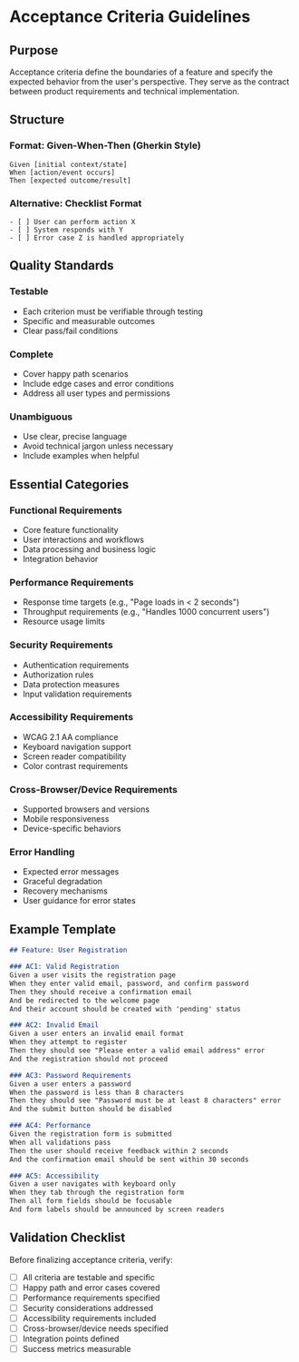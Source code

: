 # Acceptance Criteria Guidelines

## Purpose
Acceptance criteria define the boundaries of a feature and specify the expected behavior from the user's perspective. They serve as the contract between product requirements and technical implementation.

## Structure

### Format: Given-When-Then (Gherkin Style)
```
Given [initial context/state]
When [action/event occurs]  
Then [expected outcome/result]
```

### Alternative: Checklist Format
```
- [ ] User can perform action X
- [ ] System responds with Y
- [ ] Error case Z is handled appropriately
```

## Quality Standards

### Testable
- Each criterion must be verifiable through testing
- Specific and measurable outcomes
- Clear pass/fail conditions

### Complete
- Cover happy path scenarios
- Include edge cases and error conditions  
- Address all user types and permissions

### Unambiguous
- Use clear, precise language
- Avoid technical jargon unless necessary
- Include examples when helpful

## Essential Categories

### Functional Requirements
- Core feature functionality
- User interactions and workflows
- Data processing and business logic
- Integration behavior

### Performance Requirements  
- Response time targets (e.g., "Page loads in < 2 seconds")
- Throughput requirements (e.g., "Handles 1000 concurrent users")
- Resource usage limits

### Security Requirements
- Authentication requirements
- Authorization rules
- Data protection measures
- Input validation requirements

### Accessibility Requirements
- WCAG 2.1 AA compliance
- Keyboard navigation support
- Screen reader compatibility
- Color contrast requirements

### Cross-Browser/Device Requirements
- Supported browsers and versions
- Mobile responsiveness
- Device-specific behaviors

### Error Handling
- Expected error messages
- Graceful degradation
- Recovery mechanisms
- User guidance for error states

## Example Template

```markdown
## Feature: User Registration

### AC1: Valid Registration
Given a user visits the registration page
When they enter valid email, password, and confirm password
Then they should receive a confirmation email
And be redirected to the welcome page
And their account should be created with 'pending' status

### AC2: Invalid Email
Given a user enters an invalid email format
When they attempt to register  
Then they should see "Please enter a valid email address" error
And the registration should not proceed

### AC3: Password Requirements
Given a user enters a password
When the password is less than 8 characters
Then they should see "Password must be at least 8 characters" error
And the submit button should be disabled

### AC4: Performance
Given the registration form is submitted
When all validations pass
Then the user should receive feedback within 2 seconds
And the confirmation email should be sent within 30 seconds

### AC5: Accessibility
Given a user navigates with keyboard only
When they tab through the registration form
Then all form fields should be focusable
And form labels should be announced by screen readers
```

## Validation Checklist

Before finalizing acceptance criteria, verify:
- [ ] All criteria are testable and specific
- [ ] Happy path and error cases covered
- [ ] Performance requirements specified
- [ ] Security considerations addressed
- [ ] Accessibility requirements included
- [ ] Cross-browser/device needs specified
- [ ] Integration points defined
- [ ] Success metrics measurable